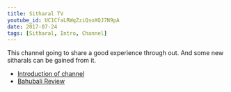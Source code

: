 ```yaml
---
title: Sitharal TV
youtube_id: UC1CfaLRWqZziQsoXQJ7N9pA
date: 2017-07-24
tags: [Sitharal, Intro, Channel]
---
```

This channel going to share a good experience through out. And some new sitharals can be gained from it.
* [Introduction of channel](https://www.youtube.com/watch?v=HlCDQdDi3C0)
* [Bahubali Review](https://www.youtube.com/watch?v=a0OntVfzIUI)
